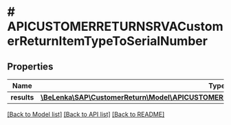 # # APICUSTOMERRETURNSRVACustomerReturnItemTypeToSerialNumber

## Properties

Name | Type | Description | Notes
------------ | ------------- | ------------- | -------------
**results** | [**\BeLenka\SAP\CustomerReturn\Model\APICUSTOMERRETURNSRVACustomerReturnSerialNumberType[]**](APICUSTOMERRETURNSRVACustomerReturnSerialNumberType.md) |  | [optional]

[[Back to Model list]](../../README.md#models) [[Back to API list]](../../README.md#endpoints) [[Back to README]](../../README.md)
